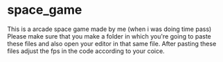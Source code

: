 # space_game
This is a arcade space game made by me (when i was doing time pass)
Please make sure that you make a folder in which you're going to paste these files and also open your editor in that same file.
After pasting these files adjust the fps in the code according to your coice.
